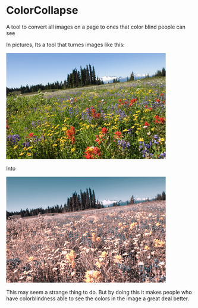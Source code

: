 ColorCollapse
=============

A tool to convert all images on a page to ones that color blind people can see

In pictures, Its a tool that turnes images like this:

![](sample.jpg)

Into 

![](back.png)


This may seem a strange thing to do. But by doing this it makes people who have colorblindness
able to see the colors in the image a great deal better.
